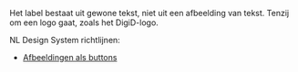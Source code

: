 <!-- @license CC0-1.0 -->

Het label bestaat uit gewone tekst, niet uit een afbeelding van tekst. Tenzij om een logo gaat, zoals het DigiD-logo.

NL Design System richtlijnen:

- [Afbeeldingen als buttons](/richtlijnen/formulieren/buttons/afbeelding-als-button)
